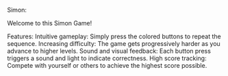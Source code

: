 Simon:

Welcome to this Simon Game!

Features:
Intuitive gameplay: Simply press the colored buttons to repeat the sequence.
Increasing difficulty: The game gets progressively harder as you advance to higher levels.
Sound and visual feedback: Each button press triggers a sound and light to indicate correctness.
High score tracking: Compete with yourself or others to achieve the highest score possible.
